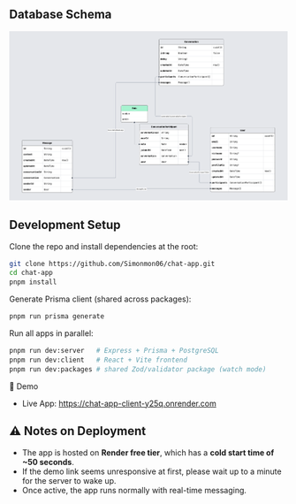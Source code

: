 ## Database Schema

![Prisma Schema](./prismaliser.png)

## Development Setup

Clone the repo and install dependencies at the root:

```bash
git clone https://github.com/Simonmon06/chat-app.git
cd chat-app
pnpm install
```

Generate Prisma client (shared across packages):

```bash
pnpm run prisma generate
```

Run all apps in parallel:

```bash
pnpm run dev:server   # Express + Prisma + PostgreSQL
pnpm run dev:client   # React + Vite frontend
pnpm run dev:packages # shared Zod/validator package (watch mode)
```

🎥 Demo

- Live App: https://chat-app-client-y25q.onrender.com

## ⚠️ Notes on Deployment

- The app is hosted on **Render free tier**, which has a **cold start time of ~50 seconds**.
- If the demo link seems unresponsive at first, please wait up to a minute for the server to wake up.
- Once active, the app runs normally with real-time messaging.

